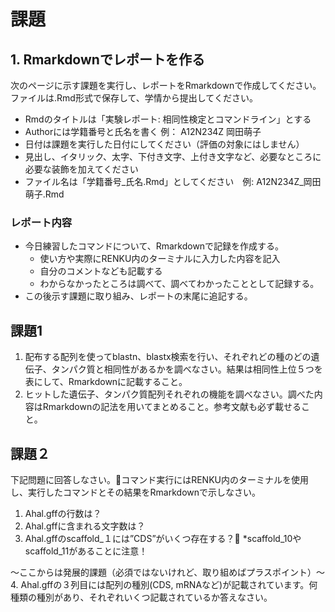 # 課題

## 1. Rmarkdownでレポートを作る

次のページに示す課題を実行し、レポートをRmarkdownで作成してください。  
ファイルは.Rmd形式で保存して、学情から提出してください。  
- Rmdのタイトルは「実験レポート: 相同性検定とコマンドライン」とする
- Authorには学籍番号と氏名を書く    例： A12N234Z 岡田萌子
- 日付は課題を実行した日付にしてください（評価の対象にはしません）
- 見出し、イタリック、太字、下付き文字、上付き文字など、必要なところに必要な装飾を加えてください
- ファイル名は「学籍番号_氏名.Rmd」としてください　例: A12N234Z_岡田萌子.Rmd

### レポート内容

- 今日練習したコマンドについて、Rmarkdownで記録を作成する。
  - 使い方や実際にRENKU内のターミナルに入力した内容を記入
  - 自分のコメントなども記載する
  - わからなかったところは調べて、調べてわかったこととして記録する。
- この後示す課題に取り組み、レポートの末尾に追記する。

## 課題1

1. 配布する配列を使ってblastn、blastx検索を行い、それぞれどの種のどの遺伝子、タンパク質と相同性があるかを調べなさい。結果は相同性上位５つを表にして、Rmarkdownに記載すること。
2. ヒットした遺伝子、タンパク質配列それぞれの機能を調べなさい。調べた内容はRmarkdownの記法を用いてまとめること。参考文献も必ず載せること。

## 課題２

下記問題に回答しなさい。コマンド実行にはRENKU内のターミナルを使用し、実行したコマンドとその結果をRmarkdownで示しなさい。

1. Ahal.gffの行数は？
2. Ahal.gffに含まれる文字数は？
3. Ahal.gffのscaffold_１には”CDS”がいくつ存在する？	*scaffold_10やscaffold_11があることに注意！

〜ここからは発展的課題（必須ではないけれど、取り組めばプラスポイント）〜
4. Ahal.gffの３列目には配列の種別(CDS, mRNAなど)が記載されています。何種類の種別があり、それぞれいくつ記載されているか答えなさい。




